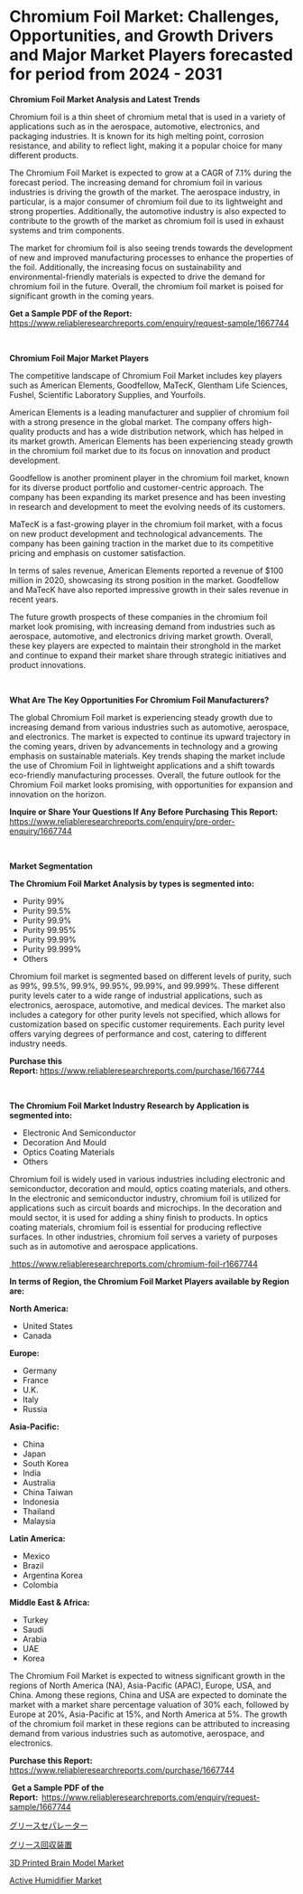 <p><h1>Chromium Foil Market: Challenges, Opportunities, and Growth Drivers and Major Market Players forecasted for period from 2024 - 2031</h1></p><p><strong>Chromium Foil Market Analysis and Latest Trends</strong></p>
<p><p>Chromium foil is a thin sheet of chromium metal that is used in a variety of applications such as in the aerospace, automotive, electronics, and packaging industries. It is known for its high melting point, corrosion resistance, and ability to reflect light, making it a popular choice for many different products.</p><p>The Chromium Foil Market is expected to grow at a CAGR of 7.1% during the forecast period. The increasing demand for chromium foil in various industries is driving the growth of the market. The aerospace industry, in particular, is a major consumer of chromium foil due to its lightweight and strong properties. Additionally, the automotive industry is also expected to contribute to the growth of the market as chromium foil is used in exhaust systems and trim components.</p><p>The market for chromium foil is also seeing trends towards the development of new and improved manufacturing processes to enhance the properties of the foil. Additionally, the increasing focus on sustainability and environmental-friendly materials is expected to drive the demand for chromium foil in the future. Overall, the chromium foil market is poised for significant growth in the coming years.</p></p>
<p><strong>Get a Sample PDF of the Report:&nbsp;</strong> <a href="https://www.reliableresearchreports.com/enquiry/request-sample/1667744">https://www.reliableresearchreports.com/enquiry/request-sample/1667744</a></p>
<p>&nbsp;</p>
<p><strong>Chromium Foil Major Market Players</strong></p>
<p><p>The competitive landscape of Chromium Foil Market includes key players such as American Elements, Goodfellow, MaTecK, Glentham Life Sciences, Fushel, Scientific Laboratory Supplies, and Yourfoils.</p><p>American Elements is a leading manufacturer and supplier of chromium foil with a strong presence in the global market. The company offers high-quality products and has a wide distribution network, which has helped in its market growth. American Elements has been experiencing steady growth in the chromium foil market due to its focus on innovation and product development.</p><p>Goodfellow is another prominent player in the chromium foil market, known for its diverse product portfolio and customer-centric approach. The company has been expanding its market presence and has been investing in research and development to meet the evolving needs of its customers.</p><p>MaTecK is a fast-growing player in the chromium foil market, with a focus on new product development and technological advancements. The company has been gaining traction in the market due to its competitive pricing and emphasis on customer satisfaction.</p><p>In terms of sales revenue, American Elements reported a revenue of $100 million in 2020, showcasing its strong position in the market. Goodfellow and MaTecK have also reported impressive growth in their sales revenue in recent years.</p><p>The future growth prospects of these companies in the chromium foil market look promising, with increasing demand from industries such as aerospace, automotive, and electronics driving market growth. Overall, these key players are expected to maintain their stronghold in the market and continue to expand their market share through strategic initiatives and product innovations.</p></p>
<p>&nbsp;</p>
<p><strong>What Are The Key Opportunities For Chromium Foil Manufacturers?</strong></p>
<p><p>The global Chromium Foil market is experiencing steady growth due to increasing demand from various industries such as automotive, aerospace, and electronics. The market is expected to continue its upward trajectory in the coming years, driven by advancements in technology and a growing emphasis on sustainable materials. Key trends shaping the market include the use of Chromium Foil in lightweight applications and a shift towards eco-friendly manufacturing processes. Overall, the future outlook for the Chromium Foil market looks promising, with opportunities for expansion and innovation on the horizon.</p></p>
<p><strong>Inquire or Share Your Questions If Any Before Purchasing This Report:</strong> <a href="https://www.reliableresearchreports.com/enquiry/pre-order-enquiry/1667744">https://www.reliableresearchreports.com/enquiry/pre-order-enquiry/1667744</a></p>
<p>&nbsp;</p>
<p><strong>Market Segmentation</strong></p>
<p><strong>The Chromium Foil Market Analysis by types is segmented into:</strong></p>
<p><ul><li>Purity 99%</li><li>Purity 99.5%</li><li>Purity 99.9%</li><li>Purity 99.95%</li><li>Purity 99.99%</li><li>Purity 99.999%</li><li>Others</li></ul></p>
<p><p>Chromium foil market is segmented based on different levels of purity, such as 99%, 99.5%, 99.9%, 99.95%, 99.99%, and 99.999%. These different purity levels cater to a wide range of industrial applications, such as electronics, aerospace, automotive, and medical devices. The market also includes a category for other purity levels not specified, which allows for customization based on specific customer requirements. Each purity level offers varying degrees of performance and cost, catering to different industry needs.</p></p>
<p><strong>Purchase this Report:&nbsp;</strong><a href="https://www.reliableresearchreports.com/purchase/1667744">https://www.reliableresearchreports.com/purchase/1667744</a></p>
<p>&nbsp;</p>
<p><strong>The Chromium Foil Market Industry Research by Application is segmented into:</strong></p>
<p><ul><li>Electronic And Semiconductor</li><li>Decoration And Mould</li><li>Optics Coating Materials</li><li>Others</li></ul></p>
<p><p>Chromium foil is widely used in various industries including electronic and semiconductor, decoration and mould, optics coating materials, and others. In the electronic and semiconductor industry, chromium foil is utilized for applications such as circuit boards and microchips. In the decoration and mould sector, it is used for adding a shiny finish to products. In optics coating materials, chromium foil is essential for producing reflective surfaces. In other industries, chromium foil serves a variety of purposes such as in automotive and aerospace applications.</p></p>
<p><a href="https://www.reliableresearchreports.com/chromium-foil-r1667744">&nbsp;https://www.reliableresearchreports.com/chromium-foil-r1667744</a></p>
<p><strong>In terms of Region, the Chromium Foil Market Players available by Region are:</strong></p>
<p>
    <p> <strong> North America: </strong>
        <ul>
            <li>United States</li>
            <li>Canada</li>
        </ul>
        </p> 
    <p> <strong> Europe: </strong>
        <ul>
            <li>Germany</li>
            <li>France</li>
            <li>U.K.</li>
            <li>Italy</li>
            <li>Russia</li>
        </ul>
        </p> 
    <p> <strong> Asia-Pacific: </strong>
        <ul>
            <li>China</li>
            <li>Japan</li>
            <li>South Korea</li>
            <li>India</li>
            <li>Australia</li>
            <li>China Taiwan</li>
            <li>Indonesia</li>
            <li>Thailand</li>
            <li>Malaysia</li>
        </ul>
        </p> 
    <p> <strong> Latin America: </strong>
        <ul>
            <li>Mexico</li>
            <li>Brazil</li>
            <li>Argentina Korea</li>
            <li>Colombia</li>
        </ul>
        </p> 
    <p> <strong> Middle East & Africa: </strong>
        <ul>
            <li>Turkey</li>
            <li>Saudi</li>
            <li>Arabia</li>
            <li>UAE</li>
            <li>Korea</li>
        </ul>
    </p>
    </p>
<p><p>The Chromium Foil Market is expected to witness significant growth in the regions of North America (NA), Asia-Pacific (APAC), Europe, USA, and China. Among these regions, China and USA are expected to dominate the market with a market share percentage valuation of 30% each, followed by Europe at 20%, Asia-Pacific at 15%, and North America at 5%. The growth of the chromium foil market in these regions can be attributed to increasing demand from various industries such as automotive, aerospace, and electronics.</p></p>
<p><strong>Purchase this Report: </strong><a href="https://www.reliableresearchreports.com/purchase/1667744">https://www.reliableresearchreports.com/purchase/1667744</a></p>
<p>&nbsp;<strong>Get a Sample PDF of the Report:&nbsp;&nbsp;</strong><a href="https://www.reliableresearchreports.com/enquiry/request-sample/1667744">https://www.reliableresearchreports.com/enquiry/request-sample/1667744</a></p>
<p><strong></strong></p>
<p><p><a href="https://github.com/tubbs463/Market-Research-Report-List-1/blob/main/8482007174209.md">グリースセパレーター</a></p><p><a href="https://github.com/LeoraEber/Market-Research-Report-List-1/blob/main/4513874174210.md">グリース回収装置</a></p><p><a href="https://github.com/globismark/Market-Research-Report-List-4/blob/main/3d-printed-brain-model-market.md">3D Printed Brain Model Market</a></p><p><a href="https://github.com/bobicer/Market-Research-Report-List-4/blob/main/active-humidifier-market.md">Active Humidifier Market</a></p></p>